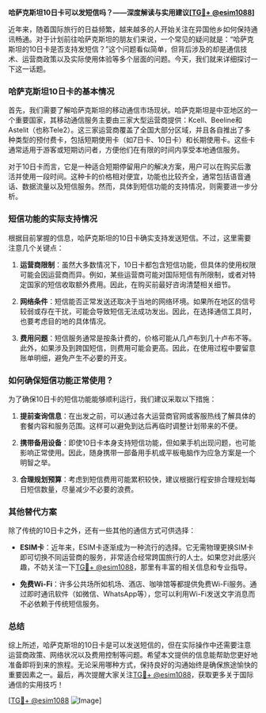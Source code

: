 **哈萨克斯坦10日卡可以发短信吗？——深度解读与实用建议[[TG💪+ @esim1088](https://t.me/s/esim1088)]**

近年来，随着国际旅行的日益频繁，越来越多的人开始关注在异国他乡如何保持通讯畅通。对于计划前往哈萨克斯坦的朋友们来说，一个常见的疑问就是：“哈萨克斯坦的10日卡是否支持发短信？”这个问题看似简单，但背后涉及的却是通信技术、运营商政策以及实际使用体验等多个层面的问题。今天，我们就来详细探讨一下这一话题。

### 哈萨克斯坦10日卡的基本情况

首先，我们需要了解哈萨克斯坦的移动通信市场现状。哈萨克斯坦是中亚地区的一个重要国家，其移动通信服务主要由三家大型运营商提供：Kcell、Beeline和Astelit（也称Tele2）。这三家运营商覆盖了全国大部分区域，并且各自推出了多种类型的预付费卡，包括短期使用卡（如7日卡、10日卡）和长期使用卡。这些卡通常适用于游客或短期访问者，方便他们在有限的时间内享受本地通信服务。

对于10日卡而言，它是一种适合短期停留用户的解决方案，用户可以在购买后激活并使用一段时间。这种卡的价格相对便宜，功能也比较齐全，通常包括语音通话、数据流量以及短信服务。然而，具体到短信功能的支持情况，则需要进一步分析。

### 短信功能的实际支持情况

根据目前掌握的信息，哈萨克斯坦的10日卡确实支持发送短信。不过，这里需要注意几个关键点：

1. **运营商限制**：虽然大多数情况下，10日卡都包含短信功能，但具体的使用权限可能会因运营商而异。例如，某些运营商可能对国际短信有所限制，或者对特定国家的短信收取额外费用。因此，在购买前最好咨询清楚相关细节。
   
2. **网络条件**：短信能否正常发送还取决于当地的网络环境。如果所在地区的信号较弱或存在干扰，可能会导致短信无法成功发出。因此，在选择通信工具时，也要考虑目的地的具体情况。

3. **费用问题**：短信服务通常是按条计费的，价格可能从几卢布到几十卢布不等。此外，如果涉及到跨国短信，则费用可能会更高。因此，在使用过程中要留意账单明细，避免产生不必要的开支。

### 如何确保短信功能正常使用？

为了确保10日卡的短信功能能够顺利运行，我们建议采取以下措施：

1. **提前查询信息**：在出发之前，可以通过各大运营商官网或客服热线了解具体的套餐内容和服务范围。这样可以避免到达后再临时调整计划带来的不便。

2. **携带备用设备**：即使10日卡本身支持短信功能，但如果手机出现问题，也可能影响正常使用。因此，随身携带一部备用手机或平板电脑作为应急方案是一个明智之举。

3. **合理规划预算**：考虑到短信费用可能累积较快，建议根据行程安排合理规划每日短信数量，尽量减少不必要的浪费。

### 其他替代方案

除了传统的10日卡之外，还有一些其他的通信方式可供选择：

- **ESIM卡**：近年来，ESIM卡逐渐成为一种流行的选择。它无需物理更换SIM卡即可切换不同运营商的服务，非常适合经常跨国旅行的人士。如果您对此感兴趣，不妨关注一下[TG💪+ @esim1088](https://t.me/s/esim1088)，那里有丰富的相关信息和专业指导。

- **免费Wi-Fi**：许多公共场所如机场、酒店、咖啡馆等都提供免费Wi-Fi服务。通过即时通讯软件（如微信、WhatsApp等），您可以利用Wi-Fi发送文字消息而不必依赖于传统短信服务。

### 总结

综上所述，哈萨克斯坦的10日卡是可以发送短信的，但在实际操作中还需要注意运营商政策、网络状况以及费用控制等问题。希望本文提供的信息能帮助您更好地准备即将到来的旅程。无论采用哪种方式，保持良好的沟通始终是确保旅途愉快的重要因素之一。最后，再次提醒大家关注[TG💪+ @esim1088](https://t.me/s/esim1088)，获取更多关于国际通信的实用技巧！

[[TG💪+ @esim1088](https://t.me/s/esim1088) ![Image](https://i.postimg.cc/4NQfJmqS/Snipaste-2025-05-13-00-14-12.png)]